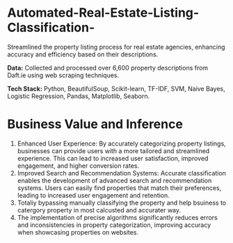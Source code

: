# Automated-Real-Estate-Listing-Classification-
Streamlined the property listing process for real estate agencies, enhancing accuracy and efficiency based on their descriptions.

**Data:** Collected and processed over 6,600 property descriptions from Daft.ie using web scraping techniques.

**Tech Stack:** Python, BeautifulSoup, Scikit-learn, TF-IDF, SVM, Naive Bayes, Logistic Regression, Pandas, Matplotlib, Seaborn.

# Business Value and Inference
1. Enhanced User Experience: By accurately categorizing property listings, businesses can provide users with a more tailored and streamlined experience. This can lead to increased user satisfaction, improved engagement, and higher conversion rates.
2. Improved Search and Recommendation Systems: Accurate classification enables the development of advanced search and recommendation systems. Users can easily find properties that match their preferences, leading to increased user engagement and retention.
3. Totaliy bypassing manually classifying the property and help bsuiness to catergory property in most calcusted and accurater way.
4. The implementation of precise algorithms significantly reduces errors and inconsistencies in property categorization, improving accuracy when showcasing properties on websites.
